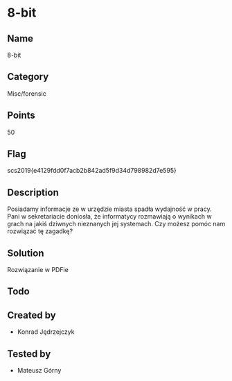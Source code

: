 # 8-bit

## Name
8-bit

## Category
Misc/forensic

## Points
50

## Flag
scs2019{e4129fdd0f7acb2b842ad5f9d34d798982d7e595}

## Description
Posiadamy informacje ze w urzędzie miasta spadła wydajność w pracy. Pani w sekretariacie doniosła, że informatycy rozmawiają o wynikach w grach na jakiś dziwnych nieznanych jej systemach. Czy możesz pomóc nam rozwiązać tę zagadkę?

## Solution
Rozwiązanie w PDFie

## Todo

## Created by
* Konrad Jędrzejczyk

## Tested by
* Mateusz Górny